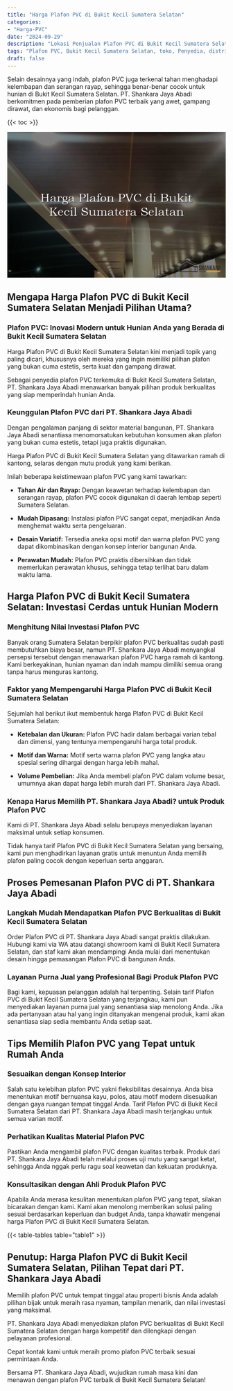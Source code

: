 ```yaml
---
title: "Harga Plafon PVC di Bukit Kecil Sumatera Selatan"
categories: 
- "Harga-PVC"
date: "2024-09-29"
description: "Lokasi Penjualan Plafon PVC di Bukit Kecil Sumatera Selatan bagi hunian, office, serta gerai. Material unggulan, beragam motif, pilihan warna menarik, beserta layanan instalasi ditangani oleh teknisi profesional dan kepastian resmi!|Jasa distribusi Plafon PVC di Bukit Kecil Sumatera Selatan bagi keperluan rumah, office, maupun ritel, dengan panel berkualitas dan pemasangan oleh tim berpengalaman serta garansi resmi.|Pilihan Plafon PVC di Bukit Kecil Sumatera Selatan yang terpercaya untuk rumah, perkantoran, dan ritel, dengan material terbaik dan pemasangan dikerjakan oleh teknisi berpengalaman dan garansi resmi.|Penyediaan Plafon PVC di Bukit Kecil Sumatera Selatan untuk rumah, office, serta toko, dengan panel unggulan dan pemasangan dikerjakan oleh tenaga ahli profesional, lengkap beserta jaminan resmi.}"
tags: "Plafon PVC, Bukit Kecil Sumatera Selatan, toko, Penyedia, distributor"
draft: false
---
```


Selain desainnya yang indah, plafon PVC juga terkenal tahan menghadapi kelembapan dan serangan rayap, sehingga benar-benar cocok untuk hunian di Bukit Kecil Sumatera Selatan. PT. Shankara Jaya Abadi berkomitmen pada pemberian plafon PVC terbaik yang awet, gampang dirawat, dan ekonomis bagi pelanggan.

{{< toc >}}

![Harga Plafon PVC di Bukit Kecil Sumatera Selatan](/images/Harga-PVC/Harga-Plafon-PVC-di-Bukit-Kecil-Sumatera-Selatan.png)


## Mengapa Harga Plafon PVC di Bukit Kecil Sumatera Selatan Menjadi Pilihan Utama?

### Plafon PVC: Inovasi Modern untuk Hunian Anda yang Berada di Bukit Kecil Sumatera Selatan

Harga Plafon PVC di Bukit Kecil Sumatera Selatan kini menjadi topik yang paling dicari, khususnya oleh mereka yang ingin memiliki pilihan plafon yang bukan cuma estetis, serta kuat dan gampang dirawat.

Sebagai penyedia plafon PVC terkemuka di Bukit Kecil Sumatera Selatan, PT. Shankara Jaya Abadi menawarkan banyak pilihan produk berkualitas yang siap memperindah hunian Anda.

### Keunggulan Plafon PVC dari PT. Shankara Jaya Abadi

Dengan pengalaman panjang di sektor material bangunan, PT. Shankara Jaya Abadi senantiasa menomorsatukan kebutuhan konsumen akan plafon yang bukan cuma estetis, tetapi juga praktis digunakan.

Harga Plafon PVC di Bukit Kecil Sumatera Selatan yang ditawarkan ramah di kantong, selaras dengan mutu produk yang kami berikan.

Inilah beberapa keistimewaan plafon PVC yang kami tawarkan:

- **Tahan Air dan Rayap:** Dengan keawetan terhadap kelembapan dan serangan rayap, plafon PVC cocok digunakan di daerah lembap seperti Sumatera Selatan.

- **Mudah Dipasang:** Instalasi plafon PVC sangat cepat, menjadikan Anda menghemat waktu serta pengeluaran.

- **Desain Variatif:** Tersedia aneka opsi motif dan warna plafon PVC yang dapat dikombinasikan dengan konsep interior bangunan Anda.

- **Perawatan Mudah:** Plafon PVC praktis dibersihkan dan tidak memerlukan perawatan khusus, sehingga tetap terlihat baru dalam waktu lama.

## Harga Plafon PVC di Bukit Kecil Sumatera Selatan: Investasi Cerdas untuk Hunian Modern

### Menghitung Nilai Investasi Plafon PVC

Banyak orang Sumatera Selatan berpikir plafon PVC berkualitas sudah pasti membutuhkan biaya besar, namun PT. Shankara Jaya Abadi menyangkal persepsi tersebut dengan menawarkan plafon PVC harga ramah di kantong. Kami berkeyakinan, hunian nyaman dan indah mampu dimiliki semua orang tanpa harus menguras kantong.

### Faktor yang Mempengaruhi Harga Plafon PVC di Bukit Kecil Sumatera Selatan

Sejumlah hal berikut ikut membentuk harga Plafon PVC di Bukit Kecil Sumatera Selatan:

- **Ketebalan dan Ukuran:** Plafon PVC hadir dalam berbagai varian tebal dan dimensi, yang tentunya mempengaruhi harga total produk.

- **Motif dan Warna:** Motif serta warna plafon PVC yang langka atau spesial sering dihargai dengan harga lebih mahal.

- **Volume Pembelian:** Jika Anda membeli plafon PVC dalam volume besar, umumnya akan dapat harga lebih murah dari PT. Shankara Jaya Abadi.

### Kenapa Harus Memilih PT. Shankara Jaya Abadi? untuk Produk Plafon PVC

Kami di PT. Shankara Jaya Abadi selalu berupaya menyediakan layanan maksimal untuk setiap konsumen.

Tidak hanya tarif Plafon PVC di Bukit Kecil Sumatera Selatan yang bersaing, kami pun menghadirkan layanan gratis untuk menuntun Anda memilih plafon paling cocok dengan keperluan serta anggaran.

## Proses Pemesanan Plafon PVC di PT. Shankara Jaya Abadi

### Langkah Mudah Mendapatkan Plafon PVC Berkualitas di Bukit Kecil Sumatera Selatan

Order Plafon PVC di PT. Shankara Jaya Abadi sangat praktis dilakukan. Hubungi kami via WA atau datangi showroom kami di Bukit Kecil Sumatera Selatan, dan staf kami akan mendampingi Anda mulai dari menentukan desain hingga pemasangan Plafon PVC di bangunan Anda.

### Layanan Purna Jual yang Profesional Bagi Produk Plafon PVC

Bagi kami, kepuasan pelanggan adalah hal terpenting. Selain tarif Plafon PVC di Bukit Kecil Sumatera Selatan yang terjangkau, kami pun menyediakan layanan purna jual yang senantiasa siap menolong Anda. Jika ada pertanyaan atau hal yang ingin ditanyakan mengenai produk, kami akan senantiasa siap sedia membantu Anda setiap saat.

## Tips Memilih Plafon PVC yang Tepat untuk Rumah Anda

### Sesuaikan dengan Konsep Interior

Salah satu kelebihan plafon PVC yakni fleksibilitas desainnya. Anda bisa menentukan motif bernuansa kayu, polos, atau motif modern disesuaikan dengan gaya ruangan tempat tinggal Anda. Tarif Plafon PVC di Bukit Kecil Sumatera Selatan dari PT. Shankara Jaya Abadi masih terjangkau untuk semua varian motif.

### Perhatikan Kualitas Material Plafon PVC

Pastikan Anda mengambil plafon PVC dengan kualitas terbaik. Produk dari PT. Shankara Jaya Abadi telah melalui proses uji mutu yang sangat ketat, sehingga Anda nggak perlu ragu soal keawetan dan kekuatan produknya.

### Konsultasikan dengan Ahli Produk Plafon PVC

Apabila Anda merasa kesulitan menentukan plafon PVC yang tepat, silakan bicarakan dengan kami. Kami akan menolong memberikan solusi paling sesuai berdasarkan keperluan dan budget Anda, tanpa khawatir mengenai harga Plafon PVC di Bukit Kecil Sumatera Selatan.

{{< table-tables table="table1" >}}

## Penutup: Harga Plafon PVC di Bukit Kecil Sumatera Selatan, Pilihan Tepat dari PT. Shankara Jaya Abadi

Memilih plafon PVC untuk tempat tinggal atau properti bisnis Anda adalah pilihan bijak untuk meraih rasa nyaman, tampilan menarik, dan nilai investasi yang maksimal.

PT. Shankara Jaya Abadi menyediakan plafon PVC berkualitas di Bukit Kecil Sumatera Selatan dengan harga kompetitif dan dilengkapi dengan pelayanan profesional.

Cepat kontak kami untuk meraih promo plafon PVC terbaik sesuai permintaan Anda.

Bersama PT. Shankara Jaya Abadi, wujudkan rumah masa kini dan menawan dengan plafon PVC terbaik di Bukit Kecil Sumatera Selatan!